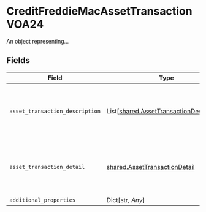# CreditFreddieMacAssetTransactionVOA24

An object representing...


## Fields

| Field                                                                                          | Type                                                                                           | Required                                                                                       | Description                                                                                    |
| ---------------------------------------------------------------------------------------------- | ---------------------------------------------------------------------------------------------- | ---------------------------------------------------------------------------------------------- | ---------------------------------------------------------------------------------------------- |
| `asset_transaction_description`                                                                | List[[shared.AssetTransactionDescription](../../models/shared/assettransactiondescription.md)] | :heavy_check_mark:                                                                             | Documentation not found in the MISMO model viewer and not provided by Freddie Mac.             |
| `asset_transaction_detail`                                                                     | [shared.AssetTransactionDetail](../../models/shared/assettransactiondetail.md)                 | :heavy_check_mark:                                                                             | Documentation not found in the MISMO model viewer and not provided by Freddie Mac.             |
| `additional_properties`                                                                        | Dict[str, *Any*]                                                                               | :heavy_minus_sign:                                                                             | N/A                                                                                            |